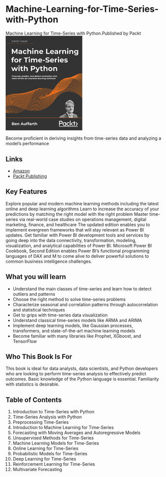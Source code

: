 # Machine-Learning-for-Time-Series-with-Python
Machine Learning for Time-Series with Python.Published by Packt
[<img src="./.other/cover.png" width="248">](https://www.amazon.com/Machine-Learning-Time-Python-state/dp/1801819629/)

Become proficient in deriving insights from time-series data and analyzing a model’s performance

## Links

* [Amazon](https://www.amazon.com/Machine-Learning-Time-Python-state/dp/1801819629/)
* [Packt Publishing](https://www.packtpub.com/product/machine-learning-for-time-series-with-python/9781801819626)

## Key Features
Explore popular and modern machine learning methods including the latest online and deep learning algorithms
Learn to increase the accuracy of your predictions by matching the right model with the right problem
Master time-series via real-world case studies on operations management, digital marketing, finance, and healthcare
The updated edition enables you to implement evergreen frameworks that will stay relevant as Power BI updates. Get familiar with Power BI development tools and services by going deep into the data connectivity, transformation, modeling, visualization, and analytical capabilities of Power BI. Microsoft Power BI Cookbook, Second Edition enables Power BI’s functional programming languages of DAX and M to come alive to deliver powerful solutions to common business intelligence challenges.

## What you will learn
- Understand the main classes of time-series and learn how to detect outliers and patterns
- Choose the right method to solve time-series problems
- Characterize seasonal and correlation patterns through autocorrelation and statistical techniques
- Get to grips with time-series data visualization
- Understand classical time-series models like ARMA and ARIMA
- Implement deep learning models, like Gaussian processes, transformers, and state-of-the-art machine learning models
- Become familiar with many libraries like Prophet, XGboost, and TensorFlow

## Who This Book Is For
This book is ideal for data analysts, data scientists, and Python developers who are looking to perform time-series analysis to effectively predict outcomes. Basic knowledge of the Python language is essential. Familiarity with statistics is desirable.

## Table of Contents
1. Introduction to Time-Series with Python
1. Time-Series Analysis with Python
1. Preprocessing Time-Series
1. Introduction to Machine Learning for Time-Series
1. Forecasting with Moving Averages and Autoregressive Models
1. Unsupervised Methods for Time-Series
1. Machine Learning Models for Time-Series 
1. Online Learning for Time-Series
1. Probabilistic Models for Time-Series
1. Deep Learning for Time-Series
1. Reinforcement Learning for Time-Series
1. Multivariate Forecasting
